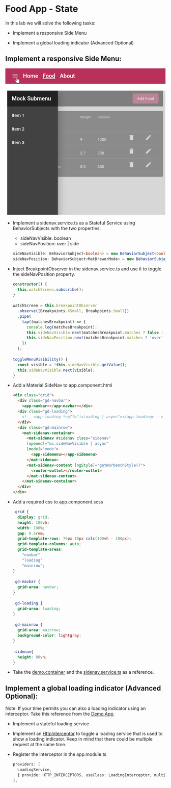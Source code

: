 # Food App - State

In this lab we will solve the following tasks:

- Implement a responsive Side Menu

- Implement a global loading indicator (Advanced Optional)

## Implement a responsive Side Menu:

![menu](_images/menu.jpg)

- Implement a sidenav.service.ts as a Stateful Service using BehaviorSubjects with the two properties:

    - sideNavVisible: boolean
    - sideNavPosition: over | side

    ```typescript
    sideNavVisible: BehaviorSubject<boolean> = new BehaviorSubject<boolean>(true);
    sideNavPosition: BehaviorSubject<MatDrawerMode> = new BehaviorSubject<MatDrawerMode>('side');
    ```
- Inject BreakpointObserver in the sidenav.service.ts and use it to toggle the sideNavPosition property.

  ```typescript
  constructor() {
    this.watchScreen.subscribe();
  }

  watchScreen = this.breakpointObserver
    .observe([Breakpoints.XSmall, Breakpoints.Small])
    .pipe(
      tap((matchesBreakpoint) => {
        console.log(matchesBreakpoint);
        this.sideNavVisible.next(matchesBreakpoint.matches ? false : true);
        this.sideNavPosition.next(matchesBreakpoint.matches ? 'over' : 'side');
      })
    );

  toggleMenuVisibility() {
    const visible = !this.sideNavVisible.getValue();
    this.sideNavVisible.next(visible);
  }
  ```
- Add a Material SideNav to app.component.html    

  ```html
  <div class="grid">
    <div class="gd-navbar">
      <app-navbar></app-navbar></div>
    <div class="gd-loading">
      <!-- <app-loading *ngIf="isLoading | async"></app-loading> -->
    </div>
    <div class="gd-mainrow">
      <mat-sidenav-container>
        <mat-sidenav #sidenav class="sidenav"
        [opened]="ms.sideNavVisible | async"
        [mode]="mode">
          <app-sidemenu></app-sidemenu>
        </mat-sidenav>
        <mat-sidenav-content [ngStyle]="getWorbenchStyle()">
          <router-outlet></router-outlet>
        </mat-sidenav-content>
      </mat-sidenav-container>
    </div>
  </div>
  ``` 
- Add a required css to app.component.scss

  ```css
  .grid {
    display: grid;
    height: 100vh;
    width: 100%;
    gap: 0.5rem;
    grid-template-rows: 70px 10px calc(100vh - 100px);
    grid-template-columns: auto;
    grid-template-areas:
      "navbar"
      "loading"
      "mainrow";
  }

  .gd-navbar {
    grid-area: navbar;
  }

  .gd-loading {
    grid-area: loading;
  }

  .gd-mainrow {
    grid-area: mainrow;
    background-color: lightgray;
  }

  .sidenav{
    height: 80vh;
  }
  ```

- Take the [demo.container](.../../../../demos/04-state/ngrx-state/src/app/demos/demo-container/demo-container.component.ts) and the [sidenav.service.ts](.../../../../demos/04-state/ngrx-state/src/app/shared/sidenav/sidenav.service.ts) as a reference.

## Implement a global loading indicator (Advanced Optional):

Note: If your time permits you can also a loading indicator using an interceptor. Take this reference from the [Demo App](.../../../../demos/07-rxjs-state/ng-reactive/src/app/shared/loading/).

- Implement a stateful loading service

- Implement an [HttpInterceptor](https://angular.io/guide/http#intercepting-requests-and-responses) to toggle a loading service that is used to show a loading indicator. Keep in mind that there could be multiple request at the same time.

- Register the interceptor in the app.module.ts

  ```typescript
  providers: [
    LoadingService,
    { provide: HTTP_INTERCEPTORS, useClass: LoadingInterceptor, multi: true },
  ],
  ```